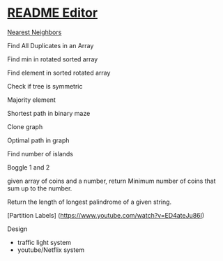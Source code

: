 # [README Editor](https://stackedit.io/app#)

[Nearest Neighbors](https://www.geeksforgeeks.org/closest-pair-of-points-onlogn-implementation/)

Find All Duplicates in an Array

Find min in rotated sorted array

Find element in sorted rotated array

Check if tree is symmetric

Majority element

Shortest path in binary maze

Clone graph

Optimal path in graph

Find number of islands

Boggle 1 and 2

given array of coins and a number, return Minimum number of coins that sum up to 
the number.

Return the length of longest palindrome of a given string.

[Partition Labels] (https://www.youtube.com/watch?v=ED4ateJu86I)

Design
- traffic light system
- youtube/Netflix system